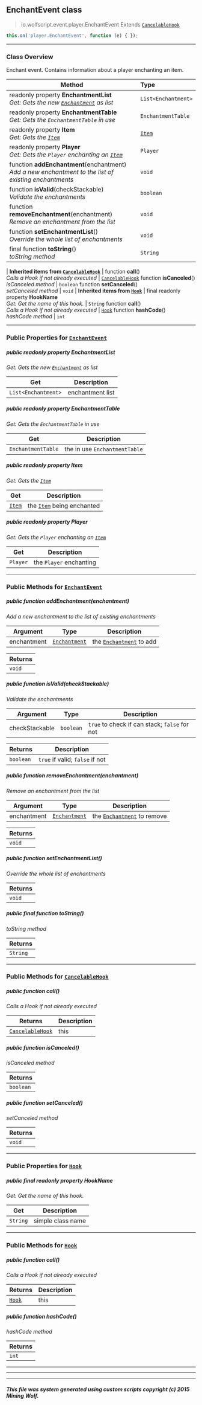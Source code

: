 ## EnchantEvent __class__

>io.wolfscript.event.player.EnchantEvent
>Extends [`CancelableHook`](../../hook/CancelableHook.md)
``` javascript
this.on('player.EnchantEvent', function (e) { });
```


---

### Class Overview

Enchant event. Contains information about a player enchanting an item.

Method | Type   
--- | :--- 
 readonly property __EnchantmentList__ <br> _Get: Gets the new [`Enchantment`](../../api/inventory/Enchantment.md) as list_ | `List<Enchantment>`
 readonly property __EnchantmentTable__ <br> _Get: Gets the `EnchantmentTable` in use_ | `EnchantmentTable`
 readonly property __Item__ <br> _Get: Gets the [`Item`](../../api/inventory/Item.md)_ | [`Item`](../../api/inventory/Item.md)
 readonly property __Player__ <br> _Get: Gets the `Player` enchanting an [`Item`](../../api/inventory/Item.md)_ | `Player`
 function __addEnchantment__(enchantment) <br> _Add a new enchantment to the list of existing enchantments_ | `void`
 function __isValid__(checkStackable) <br> _Validate the enchantments_ | `boolean`
 function __removeEnchantment__(enchantment) <br> _Remove an enchantment from the list_ | `void`
 function __setEnchantmentList__() <br> _Override the whole list of enchantments_ | `void`
final function __toString__() <br> _toString method_ | `String`
 |
__Inherited items from [`CancelableHook`](../../hook/CancelableHook.md)__ |
 function __call__() <br> _Calls a Hook if not already executed_ | [`CancelableHook`](../../hook/CancelableHook.md)
 function __isCanceled__() <br> _isCanceled method_ | `boolean`
 function __setCanceled__() <br> _setCanceled method_ | `void`
 |
__Inherited items from [`Hook`](../../hook/Hook.md)__ |
final readonly property __HookName__ <br> _Get: Get the name of this hook._ | `String`
 function __call__() <br> _Calls a Hook if not already executed_ | [`Hook`](../../hook/Hook.md)
 function __hashCode__() <br> _hashCode method_ | `int`







---


### Public Properties for [`EnchantEvent`](EnchantEvent.md)

##### <a id='enchantmentlist'></a>public  readonly property __EnchantmentList__

_Get: Gets the new [`Enchantment`](../../api/inventory/Enchantment.md) as list_

Get | Description
--- | --- 
`List<Enchantment>` | enchantment list



##### <a id='enchantmenttable'></a>public  readonly property __EnchantmentTable__

_Get: Gets the `EnchantmentTable` in use_

Get | Description
--- | --- 
`EnchantmentTable` | the in use `EnchantmentTable`



##### <a id='item'></a>public  readonly property __Item__

_Get: Gets the [`Item`](../../api/inventory/Item.md)_

Get | Description
--- | --- 
[`Item`](../../api/inventory/Item.md) | the [`Item`](../../api/inventory/Item.md) being enchanted



##### <a id='player'></a>public  readonly property __Player__

_Get: Gets the `Player` enchanting an [`Item`](../../api/inventory/Item.md)_

Get | Description
--- | --- 
`Player` | the `Player` enchanting



---

### Public Methods for [`EnchantEvent`](EnchantEvent.md)

##### <a id='addenchantment'></a>public  function __addEnchantment__(enchantment)

_Add a new enchantment to the list of existing enchantments_

Argument | Type | Description  
--- | --- | --- 
enchantment | [`Enchantment`](../../api/inventory/Enchantment.md) | the [`Enchantment`](../../api/inventory/Enchantment.md) to add

Returns | 
--- | 
`void` |


##### <a id='isvalid'></a>public  function __isValid__(checkStackable)

_Validate the enchantments_

Argument | Type | Description  
--- | --- | --- 
checkStackable | `boolean` | `true` to check if can stack; `false` for not

Returns | Description
--- | --- 
`boolean` | `true` if valid; `false` if not


##### <a id='removeenchantment'></a>public  function __removeEnchantment__(enchantment)

_Remove an enchantment from the list_

Argument | Type | Description  
--- | --- | --- 
enchantment | [`Enchantment`](../../api/inventory/Enchantment.md) | the [`Enchantment`](../../api/inventory/Enchantment.md) to remove

Returns | 
--- | 
`void` |


##### <a id='setenchantmentlist'></a>public  function __setEnchantmentList__()

_Override the whole list of enchantments_

Returns | 
--- | 
`void` |


##### <a id='tostring'></a>public final function __toString__()

_toString method_

Returns | 
--- | 
`String` |


---

### Public Methods for [`CancelableHook`](../../hook/CancelableHook.md)

##### <a id='call'></a>public  function __call__()

_Calls a Hook if not already executed_

Returns | Description
--- | --- 
[`CancelableHook`](../../hook/CancelableHook.md) | this


##### <a id='iscanceled'></a>public  function __isCanceled__()

_isCanceled method_

Returns | 
--- | 
`boolean` |


##### <a id='setcanceled'></a>public  function __setCanceled__()

_setCanceled method_

Returns | 
--- | 
`void` |


---

### Public Properties for [`Hook`](../../hook/Hook.md)

##### <a id='hookname'></a>public final readonly property __HookName__

_Get: Get the name of this hook._

Get | Description
--- | --- 
`String` | simple class name



---

### Public Methods for [`Hook`](../../hook/Hook.md)

##### <a id='call'></a>public  function __call__()

_Calls a Hook if not already executed_

Returns | Description
--- | --- 
[`Hook`](../../hook/Hook.md) | this


##### <a id='hashcode'></a>public  function __hashCode__()

_hashCode method_

Returns | 
--- | 
`int` |


---


---


---


##### This file was system generated using custom scripts copyright (c) 2015 Mining Wolf.
	

